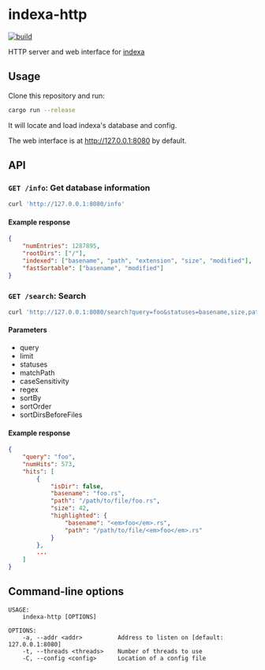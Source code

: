 # indexa-http

[![build](https://github.com/mosmeh/indexa-http/workflows/build/badge.svg)](https://github.com/mosmeh/indexa-http/actions)

HTTP server and web interface for [indexa](https://github.com/mosmeh/indexa)

## Usage

Clone this repository and run:

```sh
cargo run --release
```

It will locate and load indexa's database and config.

The web interface is at <http://127.0.0.1:8080> by default.

## API

### `GET /info`: Get database information

```bash
curl 'http://127.0.0.1:8080/info'
```

#### Example response

```json
{
    "numEntries": 1287895,
    "rootDirs": ["/"],
    "indexed": ["basename", "path", "extension", "size", "modified"],
    "fastSortable": ["basename", "modified"]
}
```

### `GET /search`: Search

```bash
curl 'http://127.0.0.1:8080/search?query=foo&statuses=basename,size,path&sortBy=modified&sortOrder=desc'
```

#### Parameters

-   query
-   limit
-   statuses
-   matchPath
-   caseSensitivity
-   regex
-   sortBy
-   sortOrder
-   sortDirsBeforeFiles

#### Example response

```json
{
    "query": "foo",
    "numHits": 573,
    "hits": [
        {
            "isDir": false,
            "basename": "foo.rs",
            "path": "/path/to/file/foo.rs",
            "size": 42,
            "highlighted": {
                "basename": "<em>foo</em>.rs",
                "path": "/path/to/file/<em>foo</em>.rs"
            }
        },
        ...
    ]
}
```

## Command-line options

```
USAGE:
    indexa-http [OPTIONS]

OPTIONS:
    -a, --addr <addr>          Address to listen on [default: 127.0.0.1:8080]
    -t, --threads <threads>    Number of threads to use
    -C, --config <config>      Location of a config file
```
